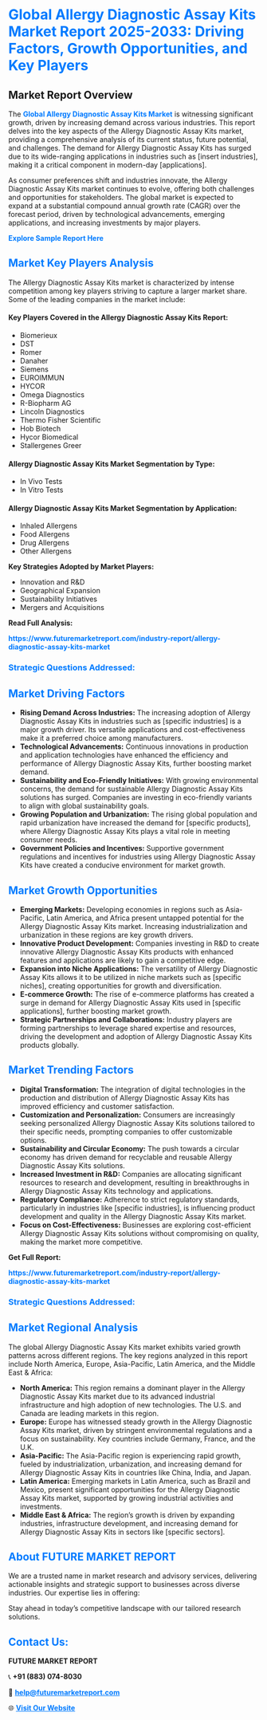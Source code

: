 <h1 style="color: #007BFF;">Global Allergy Diagnostic Assay Kits Market Report 2025-2033: Driving Factors, Growth Opportunities, and Key Players</h1>

<section id="overview">
<h2>Market Report Overview</h2>
<p>The <a href="https://www.futuremarketreport.com/industry-report/allergy-diagnostic-assay-kits-market" style="color: #007BFF; text-decoration: none;"><strong>Global Allergy Diagnostic Assay Kits Market</strong></a> is witnessing significant growth, driven by increasing demand across various industries. This report delves into the key aspects of the Allergy Diagnostic Assay Kits market, providing a comprehensive analysis of its current status, future potential, and challenges. The demand for Allergy Diagnostic Assay Kits has surged due to its wide-ranging applications in industries such as [insert industries], making it a critical component in modern-day [applications].</p>
<p>As consumer preferences shift and industries innovate, the Allergy Diagnostic Assay Kits market continues to evolve, offering both challenges and opportunities for stakeholders. The global market is expected to expand at a substantial compound annual growth rate (CAGR) over the forecast period, driven by technological advancements, emerging applications, and increasing investments by major players.</p>
</section>

<section id="overview">
<p><a href="https://www.futuremarketreport.com/request-sample/reportId=96534" style="color: #007BFF; text-decoration: none;"><strong>Explore Sample Report Here</strong></a></p>
</section>

<section id="key-players">
<h2 style="color: #007BFF;">Market Key Players Analysis</h2>
<p>The Allergy Diagnostic Assay Kits market is characterized by intense competition among key players striving to capture a larger market share. Some of the leading companies in the market include:</p>
<h4>Key Players Covered in the Allergy Diagnostic Assay Kits Report:</h4>
<ul><li>Biomerieux</li><li>DST</li><li>Romer</li><li>Danaher</li><li>Siemens</li><li>EUROIMMUN</li><li>HYCOR</li><li>Omega Diagnostics</li><li>R-Biopharm AG</li><li>Lincoln Diagnostics</li><li>Thermo Fisher Scientific</li><li>Hob Biotech</li><li>Hycor Biomedical</li><li>Stallergenes Greer</li></ul>
<h4>Allergy Diagnostic Assay Kits Market Segmentation by Type:</h4>
<ul><li>In Vivo Tests</li><li>In Vitro Tests</li></ul>

<h4>Allergy Diagnostic Assay Kits Market Segmentation by Application:</h4>
<ul><li>Inhaled Allergens</li><li>Food Allergens</li><li>Drug Allergens</li><li>Other Allergens</li></ul>
<p><strong>Key Strategies Adopted by Market Players:</strong></p>
<ul>
<li>Innovation and R&D</li>
<li>Geographical Expansion</li>
<li>Sustainability Initiatives</li>
<li>Mergers and Acquisitions</li>
</ul>
</section>

<section>
<p><strong>Read Full Analysis: </strong></p><a href="https://www.futuremarketreport.com/industry-report/allergy-diagnostic-assay-kits-market" style="color: #007BFF; text-decoration: none;"><strong>https://www.futuremarketreport.com/industry-report/allergy-diagnostic-assay-kits-market</strong></a>
<h3 style="color: #007BFF;">Strategic Questions Addressed:</h3>
</section>

<section id="driving-factors">
<h2 style="color: #007BFF;">Market Driving Factors</h2>
<ul>
<li><strong>Rising Demand Across Industries:</strong> The increasing adoption of Allergy Diagnostic Assay Kits in industries such as [specific industries] is a major growth driver. Its versatile applications and cost-effectiveness make it a preferred choice among manufacturers.</li>
<li><strong>Technological Advancements:</strong> Continuous innovations in production and application technologies have enhanced the efficiency and performance of Allergy Diagnostic Assay Kits, further boosting market demand.</li>
<li><strong>Sustainability and Eco-Friendly Initiatives:</strong> With growing environmental concerns, the demand for sustainable Allergy Diagnostic Assay Kits solutions has surged. Companies are investing in eco-friendly variants to align with global sustainability goals.</li>
<li><strong>Growing Population and Urbanization:</strong> The rising global population and rapid urbanization have increased the demand for [specific products], where Allergy Diagnostic Assay Kits plays a vital role in meeting consumer needs.</li>
<li><strong>Government Policies and Incentives:</strong> Supportive government regulations and incentives for industries using Allergy Diagnostic Assay Kits have created a conducive environment for market growth.</li>
</ul>
</section>

<section id="growth-opportunities">
<h2 style="color: #007BFF;">Market Growth Opportunities</h2>
<ul>
<li><strong>Emerging Markets:</strong> Developing economies in regions such as Asia-Pacific, Latin America, and Africa present untapped potential for the Allergy Diagnostic Assay Kits market. Increasing industrialization and urbanization in these regions are key growth drivers.</li>
<li><strong>Innovative Product Development:</strong> Companies investing in R&D to create innovative Allergy Diagnostic Assay Kits products with enhanced features and applications are likely to gain a competitive edge.</li>
<li><strong>Expansion into Niche Applications:</strong> The versatility of Allergy Diagnostic Assay Kits allows it to be utilized in niche markets such as [specific niches], creating opportunities for growth and diversification.</li>
<li><strong>E-commerce Growth:</strong> The rise of e-commerce platforms has created a surge in demand for Allergy Diagnostic Assay Kits used in [specific applications], further boosting market growth.</li>
<li><strong>Strategic Partnerships and Collaborations:</strong> Industry players are forming partnerships to leverage shared expertise and resources, driving the development and adoption of Allergy Diagnostic Assay Kits products globally.</li>
</ul>
</section>

<section id="trending-factors">
<h2 style="color: #007BFF;">Market Trending Factors</h2>
<ul>
<li><strong>Digital Transformation:</strong> The integration of digital technologies in the production and distribution of Allergy Diagnostic Assay Kits has improved efficiency and customer satisfaction.</li>
<li><strong>Customization and Personalization:</strong> Consumers are increasingly seeking personalized Allergy Diagnostic Assay Kits solutions tailored to their specific needs, prompting companies to offer customizable options.</li>
<li><strong>Sustainability and Circular Economy:</strong> The push towards a circular economy has driven demand for recyclable and reusable Allergy Diagnostic Assay Kits solutions.</li>
<li><strong>Increased Investment in R&D:</strong> Companies are allocating significant resources to research and development, resulting in breakthroughs in Allergy Diagnostic Assay Kits technology and applications.</li>
<li><strong>Regulatory Compliance:</strong> Adherence to strict regulatory standards, particularly in industries like [specific industries], is influencing product development and quality in the Allergy Diagnostic Assay Kits market.</li>
<li><strong>Focus on Cost-Effectiveness:</strong> Businesses are exploring cost-efficient Allergy Diagnostic Assay Kits solutions without compromising on quality, making the market more competitive.</li>
</ul>
</section>

<section>
<p><strong>Get Full Report: </strong></p><a href="https://www.futuremarketreport.com/industry-report/allergy-diagnostic-assay-kits-market" style="color: #007BFF; text-decoration: none;"><strong>https://www.futuremarketreport.com/industry-report/allergy-diagnostic-assay-kits-market</strong></a>
<h3 style="color: #007BFF;">Strategic Questions Addressed:</h3>
</section>


<section id="regional-analysis">
<h2 style="color: #007BFF;">Market Regional Analysis</h2>
<p>The global Allergy Diagnostic Assay Kits market exhibits varied growth patterns across different regions. The key regions analyzed in this report include North America, Europe, Asia-Pacific, Latin America, and the Middle East & Africa:</p>
<ul>
<li><strong>North America:</strong> This region remains a dominant player in the Allergy Diagnostic Assay Kits market due to its advanced industrial infrastructure and high adoption of new technologies. The U.S. and Canada are leading markets in this region.</li>
<li><strong>Europe:</strong> Europe has witnessed steady growth in the Allergy Diagnostic Assay Kits market, driven by stringent environmental regulations and a focus on sustainability. Key countries include Germany, France, and the U.K.</li>
<li><strong>Asia-Pacific:</strong> The Asia-Pacific region is experiencing rapid growth, fueled by industrialization, urbanization, and increasing demand for Allergy Diagnostic Assay Kits in countries like China, India, and Japan.</li>
<li><strong>Latin America:</strong> Emerging markets in Latin America, such as Brazil and Mexico, present significant opportunities for the Allergy Diagnostic Assay Kits market, supported by growing industrial activities and investments.</li>
<li><strong>Middle East & Africa:</strong> The region’s growth is driven by expanding industries, infrastructure development, and increasing demand for Allergy Diagnostic Assay Kits in sectors like [specific sectors].</li>
</ul>
</section>

<footer>
<h2 style="color: #007BFF;">About FUTURE MARKET REPORT</h2>
<p>We are a trusted name in market research and advisory services, delivering actionable insights and strategic support to businesses across diverse industries. Our expertise lies in offering:</p>

<p>Stay ahead in today’s competitive landscape with our tailored research solutions.</p>

<h2 style="color: #007BFF;">Contact Us:</h2>
<p><strong>FUTURE MARKET REPORT</strong></p>
<p>📞 <strong>+91 (883) 074-8030</strong></p>
<p>📧 <strong><a href="mailto:help@futuremarketreport.com" style="color: #007BFF;">help@futuremarketreport.com</a></strong></p>
<p>🌐 <strong><a href="https://www.futuremarketreport.com/" style="color: #007BFF;">Visit Our Website</a></strong></p>
</footer>